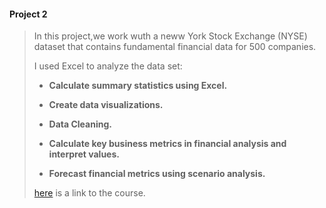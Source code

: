 #### Project 2
>
>In this project,we work wuth a neww York Stock Exchange (NYSE) dataset that contains fundamental financial data for 500 companies.
>
>I used Excel to analyze the data set:
>
>* **Calculate summary statistics using Excel.** 
>
>* **Create data visualizations.**
>
>* **Data Cleaning.**
>
>* **Calculate key business metrics in financial analysis and interpret values.**
>
>* **Forecast financial metrics using scenario analysis.**
>
>[here](https://www.udacity.com/course/business-analytics-nanodegree--nd098) is a link to the course. 
